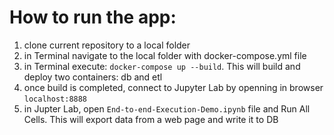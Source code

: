 # How to run the app:
 1. clone current repository to a local folder
 2. in Terminal navigate to the local folder with docker-compose.yml file
 3. in Terminal execute: ```docker-compose up --build```. This will build and deploy two containers: db and etl
 4. once build is completed, connect to Jupyter Lab by openning in browser ```localhost:8888```
 5. in Jupter Lab, open ```End-to-end-Execution-Demo.ipynb``` file and Run All Cells. This will export data from a web page and write it to DB